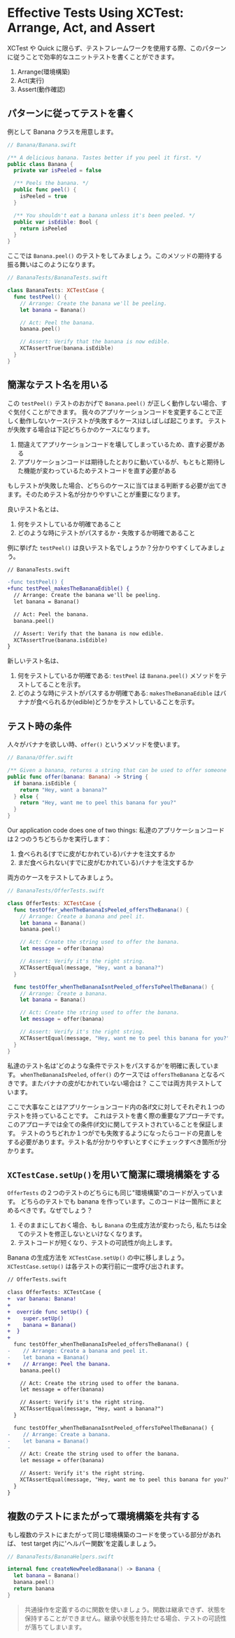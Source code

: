# Effective Tests Using XCTest: Arrange, Act, and Assert

XCTest や Quick に限らず、テストフレームワークを使用する際、このパターンに従うことで効率的なユニットテストを書くことができます。

1. Arrange(環境構築)
2. Act(実行)
3. Assert(動作確認)

## パターンに従ってテストを書く

例として Banana クラスを用意します。

```swift
// Banana/Banana.swift

/** A delicious banana. Tastes better if you peel it first. */
public class Banana {
  private var isPeeled = false

  /** Peels the banana. */
  public func peel() {
    isPeeled = true
  }

  /** You shouldn't eat a banana unless it's been peeled. */
  public var isEdible: Bool {
    return isPeeled
  }
}
```

ここでは `Banana.peel()` のテストをしてみましょう。このメソッドの期待する振る舞いはこのようになります。

```swift
// BananaTests/BananaTests.swift

class BananaTests: XCTestCase {
  func testPeel() {
    // Arrange: Create the banana we'll be peeling.
    let banana = Banana()

    // Act: Peel the banana.
    banana.peel()

    // Assert: Verify that the banana is now edible.
    XCTAssertTrue(banana.isEdible)
  }
}
```

## 簡潔なテスト名を用いる

この `testPeel()` テストのおかげで `Banana.peel()` が正しく動作しない場合、すぐ気付くことができます。
我々のアプリケーションコードを変更することで正しく動作しないケース(テストが失敗するケース)はしばしば起こります。
テストが失敗する場合は下記どちらかのケースになります。

1. 間違えてアプリケーションコードを壊してしまっているため、直す必要がある
2. アプリケーションコードは期待したとおりに動いているが、もともと期待した機能が変わっているためテストコードを直す必要がある

もしテストが失敗した場合、どちらのケースに当てはまる判断する必要が出てきます。そのためテスト名が分かりやすいことが重要になります。

良いテスト名とは、

1. 何をテストしているか明確であること
2. どのような時にテストがパスするか・失敗するか明確であること

例に挙げた `testPeel()` は良いテスト名でしょうか？分かりやすくしてみましょう。

```diff
// BananaTests.swift

-func testPeel() {
+func testPeel_makesTheBananaEdible() {
  // Arrange: Create the banana we'll be peeling.
  let banana = Banana()

  // Act: Peel the banana.
  banana.peel()

  // Assert: Verify that the banana is now edible.
  XCTAssertTrue(banana.isEdible)
}
```

新しいテスト名は、

1. 何をテストしているか明確である: `testPeel` は `Banana.peel()` メソッドをテストしてることを示す。
2. どのような時にテストがパスするか明確である: `makesTheBananaEdible` はバナナが食べられるか(edible)どうかをテストしていることを示す。

## テスト時の条件

人々がバナナを欲しい時、`offer()` というメソッドを使います。

```swift
// Banana/Offer.swift

/** Given a banana, returns a string that can be used to offer someone the banana. */
public func offer(banana: Banana) -> String {
  if banana.isEdible {
    return "Hey, want a banana?"
  } else {
    return "Hey, want me to peel this banana for you?"
  }
}
```

Our application code does one of two things:
私達のアプリケーションコードは２つのうちどちらかを実行します：

1. 食べられる(すでに皮がむかれている)バナナを注文するか
2. まだ食べられない(すでに皮がむかれている)バナナを注文するか

両方のケースをテストしてみましょう。

```swift
// BananaTests/OfferTests.swift

class OfferTests: XCTestCase {
  func testOffer_whenTheBananaIsPeeled_offersTheBanana() {
    // Arrange: Create a banana and peel it.
    let banana = Banana()
    banana.peel()

    // Act: Create the string used to offer the banana.
    let message = offer(banana)

    // Assert: Verify it's the right string.
    XCTAssertEqual(message, "Hey, want a banana?")
  }

  func testOffer_whenTheBananaIsntPeeled_offersToPeelTheBanana() {
    // Arrange: Create a banana.
    let banana = Banana()

    // Act: Create the string used to offer the banana.
    let message = offer(banana)

    // Assert: Verify it's the right string.
    XCTAssertEqual(message, "Hey, want me to peel this banana for you?")
  }
}
```

私達のテスト名は'どのような条件でテストをパスするか'を明確に表しています。
`whenTheBananaIsPeeled`, `offer()` のケースでは `offersTheBanana` となるべきです。またバナナの皮がむかれていない場合は？
ここでは両方共テストしています。

ここで大事なことはアプリケーションコード内の各if文に対してそれぞれ１つのテストを持っていることです。
これはテストを書く際の重要なアプローチです。このアプローチでは全ての条件(if文)に関してテストされていることを保証します。
テストのうちどれか１つがでも失敗するようになったらコードの見直しをする必要があります。テスト名が分かりやすいとすぐにチェックすべき箇所が分かります。

## `XCTestCase.setUp()`を用いて簡潔に環境構築をする

`OfferTests` の２つのテストのどちらにも同じ"環境構築"のコードが入っています。
どちらのテストでも banana を作っています。このコードは一箇所にまとめるべきです。なぜでしょう？

1. そのままにしておく場合、もし `Banana` の生成方法が変わったら, 私たちは全てのテストを修正しないといけなくなります。
2. テストコードが短くなり、テストの可読性が向上します。

Banana の生成方法を `XCTestCase.setUp()` の中に移しましょう。`XCTestCase.setUp()` は各テストの実行前に一度呼び出されます。

```diff
// OfferTests.swift

class OfferTests: XCTestCase {
+  var banana: Banana!
+
+  override func setUp() {
+    super.setUp()
+    banana = Banana()
+  }
+
  func testOffer_whenTheBananaIsPeeled_offersTheBanana() {
-    // Arrange: Create a banana and peel it.
-    let banana = Banana()
+    // Arrange: Peel the banana.
    banana.peel()

    // Act: Create the string used to offer the banana.
    let message = offer(banana)

    // Assert: Verify it's the right string.
    XCTAssertEqual(message, "Hey, want a banana?")
  }

  func testOffer_whenTheBananaIsntPeeled_offersToPeelTheBanana() {
-    // Arrange: Create a banana.
-    let banana = Banana()
-
    // Act: Create the string used to offer the banana.
    let message = offer(banana)

    // Assert: Verify it's the right string.
    XCTAssertEqual(message, "Hey, want me to peel this banana for you?")
  }
}
```

## 複数のテストにまたがって環境構築を共有する

もし複数のテストにまたがって同じ環境構築のコードを使っている部分があれば、 test target 内に'ヘルパー関数'を定義しましょう。

```swift
// BananaTests/BananaHelpers.swift

internal func createNewPeeledBanana() -> Banana {
  let banana = Banana()
  banana.peel()
  return banana
}
```

> 共通操作を定義するのに関数を使いましょう。関数は継承できず、状態を保持することができません。継承や状態を持たせる場合、テストの可読性が落ちてしまいます。
